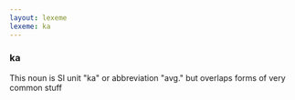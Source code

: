 ```yaml
---
layout: lexeme
lexeme: ka
---
```


###  ka 
This noun is SI unit "ka" or abbreviation "avg." but overlaps forms of very common stuff

